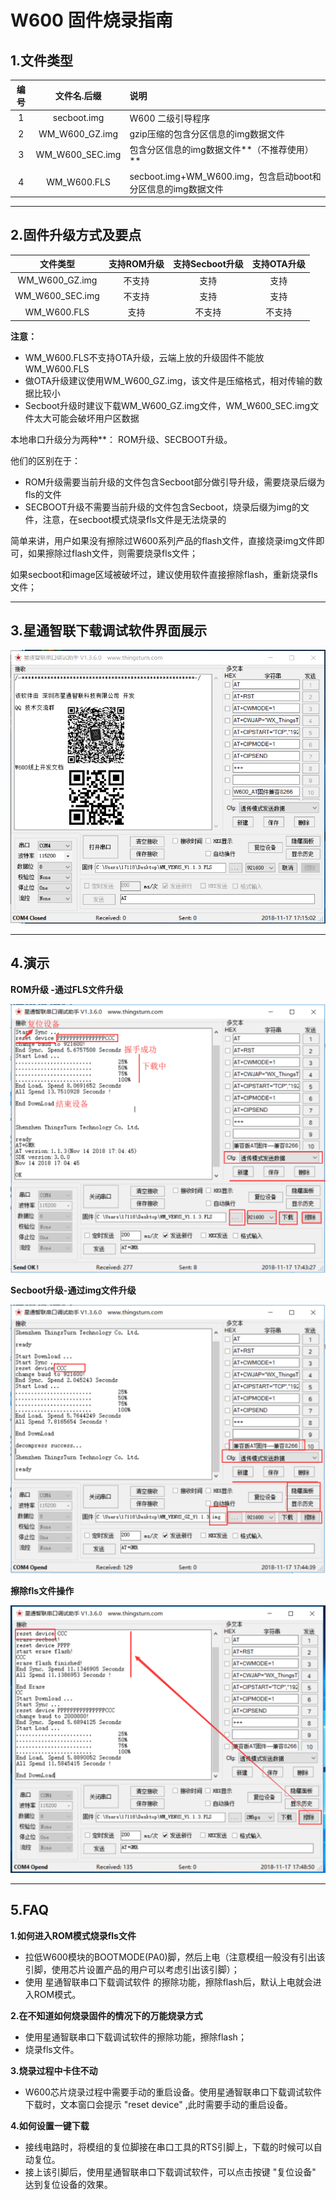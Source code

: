 # W600 固件烧录指南

## 1.文件类型

| 编号 |   文件名.后缀     | 说明                                  |
| :--: | :-------------: | :----------------------------------- |
|  1   |   secboot.img   | W600 二级引导程序                                            |
|  2   | WM_W600_GZ.img  | gzip压缩的包含分区信息的img数据文件                          |
|  3   | WM_W600_SEC.img | 包含分区信息的img数据文件**（不推荐使用）**                  |
|  4   |   WM_W600.FLS   | secboot.img+WM_W600.img，包含启动boot和分区信息的img数据文件 |

------

## 2.固件升级方式及要点

|     文件类型     |  支持ROM升级  | 支持Secboot升级 | 支持OTA升级 |
| :-------------: | :---------: | :-------------: | :---------: |
| WM_W600_GZ.img  |   不支持    |      支持       |    支持     |
| WM_W600_SEC.img |   不支持    |      支持       |    支持     |
|   WM_W600.FLS   |    支持     |     不支持      |   不支持    |

**注意：**

  - WM\_W600.FLS不支持OTA升级，云端上放的升级固件不能放WM\_W600.FLS
  - 做OTA升级建议使用WM\_W600\_GZ.img，该文件是压缩格式，相对传输的数据比较小
  - Secboot升级时建议下载WM\_W600\_GZ.img文件，WM\_W600\_SEC.img文件太大可能会破坏用户区数据

本地串口升级分为两种**： ROM升级、SECBOOT升级。

他们的区别在于：

-   ROM升级需要当前升级的文件包含Secboot部分做引导升级，需要烧录后缀为fls的文件
-   SECBOOT升级不需要当前升级的文件包含Secboot，烧录后缀为img的文件，注意，在secboot模式烧录fls文件是无法烧录的

简单来讲，用户如果没有擦除过W600系列产品的flash文件，直接烧录img文件即可，如果擦除过flash文件，则需要烧录fls文件；

如果secboot和image区域被破坏过，建议使用软件直接擦除flash，重新烧录fls文件；

------

## 3.星通智联下载调试软件界面展示

![image](../.assets/app/download/picture.png)

------

## 4.演示

**ROM升级 -通过FLS文件升级**

![image](../.assets/app/download/fls.png)

**Secboot升级-通过img文件升级**

![image](../.assets/app/download/img.png)

**擦除fls文件操作**

![image](../.assets/app/download/earse.png)

------

## 5.FAQ

**1.如何进入ROM模式烧录fls文件**
  - 拉低W600模块的BOOTMODE(PA0)脚，然后上电（注意模组一般没有引出该引脚，使用芯片设置产品的用户可以考虑引出该引脚）；
  - 使用 星通智联串口下载调试软件 的擦除功能，擦除flash后，默认上电就会进入ROM模式。

**2.在不知道如何烧录固件的情况下的万能烧录方式**

  - 使用星通智联串口下载调试软件的擦除功能，擦除flash；
  - 烧录fls文件。

**3.烧录过程中卡住不动**
  - W600芯片烧录过程中需要手动的重启设备。使用星通智联串口下载调试软件下载时，文本窗口会提示 "reset device" ,此时需要手动的重启设备。

**4.如何设置一键下载**
  - 接线电路时，将模组的复位脚接在串口工具的RTS引脚上，下载的时候可以自动复位。
  - 接上该引脚后，使用星通智联串口下载调试软件，可以点击按键 "复位设备" 达到复位设备的效果。​
